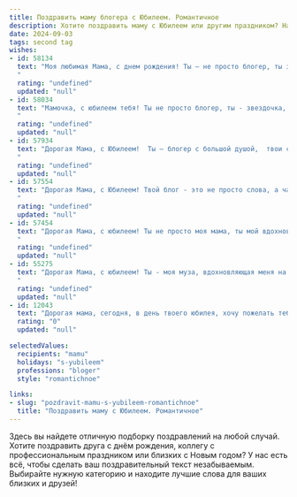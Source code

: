 ```yaml
---
title: Поздравить маму блогера с Юбилеем. Романтичное
description: Хотите поздравить маму с Юбилеем или другим праздником? Наш ИИ создаст незабываемое поздравление, а вы обязательно выделитесь среди других.  
date: 2024-09-03
tags: second tag
wishes:
- id: 58134
  text: "Моя любимая Мама, с днем рождения! Ты – не просто блогер, ты звездопад вдохновения, освещающий путь моим мечтам. Ты красива, умна, талантлива, и я безмерно горжусь тобой. Пусть твоя жизнь будет яркой и полной, как твои блоги, а любовь и счастье – всегда рядом. С юбилеем!
  "
  rating: "undefined"
  updated: "null"
- id: 58034
  text: "Мамочка, с юбилеем тебя! Ты не просто блогер, ты - звездочка, что светит ярче всех! В твоих постах – тепло, любовь и  капелька волшебства. Спасибо, что делишься своей душой и даришь нам радость. Желаю тебе всегда сиять своими талантами и вдохновлять всех вокруг!  Ты - самая лучшая!
  "
  rating: "undefined"
  updated: "null"
- id: 57934
  text: "Дорогая Мама, с Юбилеем!  Ты – блогер с большой душой,  твои слова вдохновляют,  твои идеи зажигают. Пусть каждый день дарит тебе радость,  а сердце бьется только от любви!
  "
  rating: "undefined"
  updated: "null"
- id: 57554
  text: "Дорогая Мама, с Юбилеем! Твой блог - это не просто слова, а частичка твоей души, которую ты так щедро делишься с миром. Твоя искренность и теплота завораживают, а твои публикации дарят радость и вдохновение. Желаю тебе дальнейших успехов, новых идей и неизменной любви твоих читателей. Пусть твоя жизнь будет полна яркими красками и счастливыми моментами!
  "
  rating: "undefined"
  updated: "null"
- id: 57454
  text: "Дорогая Мама, с юбилеем! Ты не просто моя мама, ты мой вдохновитель, моя муза, мой самый верный фанат. Ты всегда верила в меня, поддерживала мои идеи, даже самые смелые и безумные. Твоя любовь - это мой самый ценный дар, моя самая большая сила.  Пусть твоя жизнь будет яркой, как твои блоги, полной любви, тепла и вдохновения!
  "
  rating: "undefined"
  updated: "null"
- id: 55275
  text: "Дорогая Мама, с юбилеем! Ты - моя муза, вдохновляющая меня на новые свершения, твоя любовь - свет, ведущий меня по жизни. Пусть твоя блогерская карьера приносит тебе радость и успех, а душа всегда будет полна оптимизма и любви!
  "
  rating: "undefined"
  updated: "null"
- id: 12043
  text: "Дорогая мама, сегодня, в день твоего юбилея, хочу пожелать тебе неиссякаемой творческой энергии и вдохновения, чтобы каждый твой блог был ярким и запоминающимся, как самые прекрасные моменты нашей жизни вместе. Пусть твои истории продолжают вдохновлять и радовать не только нас, но и тысячи читателей. С днём рождения, мама! Ты — моя самая любимая блогерша и самая прекрасная мама на свете."
  rating: "0"
  updated: "null"

selectedValues:
  recipients: "mamu"
  holidays: "s-yubileem"
  professions: "bloger"
  style: "romantichnoe"

links:
- slug: "pozdravit-mamu-s-yubileem-romantichnoe"
  title: "Поздравить маму с Юбилеем. Романтичное"
---
```


Здесь вы найдете отличную подборку поздравлений на любой случай. 
Хотите поздравить друга с днём рождения, коллегу с профессиональным праздником или близких с Новым годом? У нас есть всё, чтобы сделать ваш поздравительный текст незабываемым. Выбирайте нужную категорию и находите лучшие слова для ваших близких и друзей!
